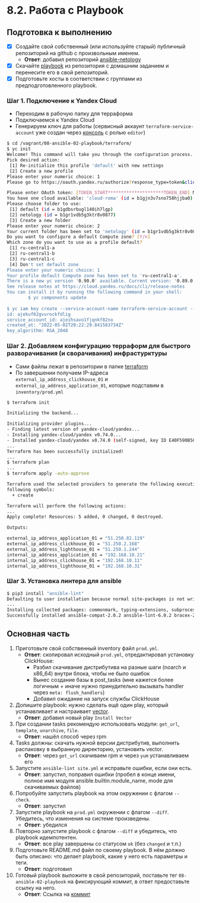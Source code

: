# 8.2. Работа с Playbook

## Подготовка к выполнению

- [x] Создайте свой собственный (или используйте старый) публичный репозиторий на github с произвольным именем.
   * **Ответ**: добавил репозиторий [ansible-netology](https://github.com/Roma-EDU/ansible-netology)
- [x] Скачайте [playbook](https://github.com/netology-code/mnt-homeworks/tree/MNT-13/08-ansible-02-playbook/playbook) из репозитория 
с домашним заданием и перенесите его в свой репозиторий.
- [x] Подготовьте хосты в соответствии с группами из предподготовленного playbook.

### Шаг 1. Подключение к Yandex Cloud

- Переходим в рабочую папку для терраформа
- Подключаемся к Yandex Cloud
- Генерируем ключ для работы (сервисный аккаунт `terraform-service-account` уже создан через [консоль](https://console.cloud.yandex.ru/folders/b1gr1vdb5g3ktr8v0877?section=service-accounts) 
с ролью `editor`)

```bash
$ cd /vagrant/08-ansible-02-playbook/terraform/
$ yc init
Welcome! This command will take you through the configuration process.
Pick desired action:
 [1] Re-initialize this profile 'default' with new settings
 [2] Create a new profile
Please enter your numeric choice: 1
Please go to https://oauth.yandex.ru/authorize?response_type=token&client_id=MY_CLIENT_ID in order to obtain OAuth token.

Please enter OAuth token: [TOKEN_START*********************TOKEN_END] MY_OAUTH_TOKEN
You have one cloud available: 'cloud-roma' (id = b1gjn3v7sno758hjjba0). It is going to be used by default.
Please choose folder to use:
 [1] default (id = b1gdbsrbugl140ih7lgp)
 [2] netology (id = b1gr1vdb5g3ktr8v0877)
 [3] Create a new folder
Please enter your numeric choice: 2
Your current folder has been set to 'netology' (id = b1gr1vdb5g3ktr8v0877).
Do you want to configure a default Compute zone? [Y/n]
Which zone do you want to use as a profile default?
 [1] ru-central1-a
 [2] ru-central1-b
 [3] ru-central1-c
 [4] Don't set default zone
Please enter your numeric choice: 1
Your profile default Compute zone has been set to 'ru-central1-a'.
There is a new yc version '0.90.0' available. Current version: '0.89.0'.
See release notes at https://cloud.yandex.ru/docs/cli/release-notes
You can install it by running the following command in your shell:
        $ yc components update
        
$ yc iam key create --service-account-name terraform-service-account --output key.json
id: ajekuf62gvurockfdlig
service_account_id: ajeihsavo1fjqnkf82no
created_at: "2022-05-02T20:22:29.841583734Z"
key_algorithm: RSA_2048
```

### Шаг 2. Добавляем конфигурацию терраформ для быстрого разворачивания (и сворачивания) инфрастурктуры

- Сами файлы лежат в репозитории в папке [terraform]()
- По завершении получаем IP-адреса `external_ip_address_clickhouse_01` и `external_ip_address_application_01`, которые подставим в `inventory/prod.yml`

```bash
$ terraform init

Initializing the backend...

Initializing provider plugins...
- Finding latest version of yandex-cloud/yandex...
- Installing yandex-cloud/yandex v0.74.0...
- Installed yandex-cloud/yandex v0.74.0 (self-signed, key ID E40F590B50BB8E40)
...
Terraform has been successfully initialized!
...
$ terraform plan
...
$ terraform apply -auto-approve

Terraform used the selected providers to generate the following execution plan. Resource actions are indicated with the
following symbols:
  + create

Terraform will perform the following actions:
...
Apply complete! Resources: 5 added, 0 changed, 0 destroyed.

Outputs:

external_ip_address_application_01 = "51.250.82.119"
external_ip_address_clickhouse_01 = "51.250.2.168"
external_ip_address_lighthouse_01 = "51.250.1.244"
internal_ip_address_application_01 = "192.168.10.21"
internal_ip_address_clickhouse_01 = "192.168.10.11"
internal_ip_address_lighthouse_01 = "192.168.10.31"

```

### Шаг 3. Установка линтера для ansible

```bash
$ pip3 install "ansible-lint"
Defaulting to user installation because normal site-packages is not writeable
...
Installing collected packages: commonmark, typing-extensions, subprocess-tee, ruamel.yaml.clib, pygments, pathspec, bracex, yamllint, wcmatch, ruamel.yaml, rich, ansible-compat, enrich, ansible-lint
Successfully installed ansible-compat-2.0.2 ansible-lint-6.0.2 bracex-2.2.1 commonmark-0.9.1 enrich-1.2.7 pathspec-0.9.0 pygments-2.12.0 rich-12.3.0 ruamel.yaml-0.17.21 ruamel.yaml.clib-0.2.6 subprocess-tee-0.3.5 typing-extensions-4.2.0 wcmatch-8.3 yamllint-1.26.3
```


## Основная часть

1. Приготовьте свой собственный inventory файл `prod.yml`.
   * **Ответ**: скопировал исходный `prod.yml`, отредактировал установку ClickHouse:
     * Разбил скачивание дистрибутива на разные шаги (noarch и x86_64) внутри блока, чтобы не было ошибок
     * Вынес создание базы в post_tasks (мне кажется более логичным + иначе нужно принудительно вызывать handler через `meta: flush_handlers`)
     * Добавил ожидание на запуск службы ClickHouse
2. Допишите playbook: нужно сделать ещё один play, который устанавливает и настраивает [vector](https://vector.dev).
   * **Ответ**: добавил новый play `Install Vector`
3. При создании tasks рекомендую использовать модули: `get_url`, `template`, `unarchive`, `file`.
   * **Ответ**: нашёл способ через rpm
4. Tasks должны: скачать нужной версии дистрибутив, выполнить распаковку в выбранную директорию, установить vector.
   * **Ответ**: через `get_url` скачиваем rpm и через `yum` устанавливаем его
5. Запустите `ansible-lint site.yml` и исправьте ошибки, если они есть.
   * **Ответ**: запустил, поправил ошибки (пробел в конце имени, полное имя модуля ansible.builtin.module_name, mode для скачиваемых файлов)
6. Попробуйте запустить playbook на этом окружении с флагом `--check`.
   * **Ответ**: запустил
7. Запустите playbook на `prod.yml` окружении с флагом `--diff`. Убедитесь, что изменения на системе произведены.
   * **Ответ**: убедился
8. Повторно запустите playbook с флагом `--diff` и убедитесь, что playbook идемпотентен.
   * **Ответ**: все play завершены со статусом `ok` (без `changed` и т.п.)
9. Подготовьте README.md файл по своему playbook. В нём должно быть описано: что делает playbook, какие у него есть параметры и теги.
   * **Ответ**: подготовил
10. Готовый playbook выложите в свой репозиторий, поставьте тег `08-ansible-02-playbook` на фиксирующий коммит, в ответ предоставьте ссылку на него.
    * **Ответ**: Ссылка на [коммит]()
